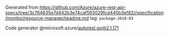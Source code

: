 Generated from https://github.com/Azure/azure-rest-api-specs/tree/3c764635e7d442b3e74caf593029fcd440b3ef82//specification/monitor/resource-manager/readme.md tag: `package-2018-03`

Code generator @microsoft.azure/autorest.go@2.1.171


